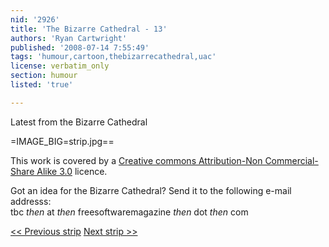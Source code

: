 ```yaml
---
nid: '2926'
title: 'The Bizarre Cathedral - 13'
authors: 'Ryan Cartwright'
published: '2008-07-14 7:55:49'
tags: 'humour,cartoon,thebizarrecathedral,uac'
license: verbatim_only
section: humour
listed: 'true'

---
```

Latest from the Bizarre Cathedral

<!--break-->

=IMAGE_BIG=strip.jpg==

This work is covered by a [Creative commons Attribution-Non Commercial-Share Alike 3.0](http://creativecommons.org/licenses/by-nc-sa/3.0/) licence.

Got an idea for the Bizarre Cathedral? Send it to the following e-mail addresss:  
tbc _then_ at _then_ freesoftwaremagazine _then_ dot _then_ com

[<< Previous strip](http://www.freesoftwaremagazine.com/columns/bizarre_cathedral_12) [Next strip >>](http://www.freesoftwaremagazine.com/columns/bizarre_cathedral_14)